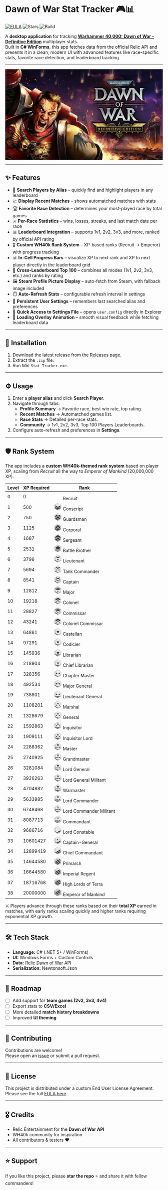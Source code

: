 

# Dawn of War Stat Tracker 🎮📊

[![EULA](https://img.shields.io/badge/license-Custom%20EULA-blue)](./EULA.txt)
![Stars](https://img.shields.io/github/stars/INSTINCT9413/DOW-Stat-Tracker?style=social)
![Build](https://img.shields.io/badge/build-passing-brightgreen)

A **desktop application** for tracking [**Warhammer 40,000: Dawn of War - Definitive Edition**](https://store.steampowered.com/app/3556750/Warhammer_40000_Dawn_of_War__Definitive_Edition/) multiplayer stats.  
Built in **C# WinForms**, this app fetches data from the official Relic API and presents it in a clean, modern UI with advanced features like race-specific stats, favorite race detection, and leaderboard tracking.

---
<img align="center" src="https://raw.githubusercontent.com/INSTINCT9413/DOW-Stat-Tracker/master/DOW%20Stat%20Tracker/Resources/capsule_616x353.jpg" alt="Background">

---

## ✨ Features  

- 🔎 **Search Players by Alias** – quickly find and highlight players in any leaderboard  
- 📈 **Display Recent Matches** – shows automatched matches with stats  
- 🏆 **Favorite Race Detection** – determines your most-played race by total games  
- ⚔️ **Per-Race Statistics** – wins, losses, streaks, and last match date per race  
- 📊 **Leaderboard Integration** – supports 1v1, 2v2, 3v3, and more, ranked by official API rating  
- 🎖️ **Custom WH40k Rank System** – XP-based ranks (Recruit → Emperor) with progress tracking  
- 📊 **In-Cell Progress Bars** – visualize XP to next rank and XP to next player directly in the leaderboard grid  
- 🔄 **Cross-Leaderboard Top 100** – combines all modes (1v1, 2v2, 3v3, etc.) and ranks by rating  
- 🖼️ **Steam Profile Picture Display** – auto-fetch from Steam, with fallback image included  
- ⏱️ **Auto-Refresh Stats** – configurable refresh interval in settings  
- 💾 **Persistent User Settings** – remembers last searched alias and preferences  
- 📂 **Quick Access to Settings File** – opens `user.config` directly in Explorer  
- 🔄 **Loading Overlay Animation** – smooth visual feedback while fetching leaderboard data  

---

## 🚀 Installation

1. Download the latest release from the [Releases](https://github.com/INSTINCT9413/DOW-Stat-Tracker/releases) page.  
2. Extract the `.zip` file.  
3. Run `DOW_Stat_Tracker.exe`.  

---

## ⚙️ Usage

1. Enter a **player alias** and click **Search Player**.  
2. Navigate through tabs:  
   - **Profile Summary** → Favorite race, best win rate, top rating.  
   - **Recent Matches** → Automatched games list.  
   - **Race Stats** → Detailed per-race stats.  
   - **Community** → 1v1, 2v2, 3v3, Top 100 Players Leaderboards.  
3. Configure auto-refresh and preferences in **Settings**.

---

## 🛡️ Rank System

The app includes a **custom WH40k-themed rank system** based on player XP, scaling from *Recruit* all the way to *Emperor of Mankind* (20,000,000 XP).  

| Level | XP Required | Rank |
|-------|-------------|------|
| 0  | 0        | <img src="https://raw.githubusercontent.com/INSTINCT9413/DOW-Stat-Tracker/master/DOW%20Stat%20Tracker/Resources/Recruit.png" alt="Recruit" width="25" height="25"> Recruit |
| 1  | 500      | <img src="https://raw.githubusercontent.com/INSTINCT9413/DOW-Stat-Tracker/master/DOW%20Stat%20Tracker/Resources/Conscript.png" alt="Conscript" width="25" height="25"> Conscript |
| 2  | 750      | <img src="https://raw.githubusercontent.com/INSTINCT9413/DOW-Stat-Tracker/master/DOW%20Stat%20Tracker/Resources/Guardsman.png" alt="Guardsman" width="25" height="25"> Guardsman |
| 3  | 1125     | <img src="https://raw.githubusercontent.com/INSTINCT9413/DOW-Stat-Tracker/master/DOW%20Stat%20Tracker/Resources/Corporal.png" alt="Corporal" width="25" height="25"> Corporal |
| 4  | 1687     | <img src="https://raw.githubusercontent.com/INSTINCT9413/DOW-Stat-Tracker/master/DOW%20Stat%20Tracker/Resources/Sergeant.png" alt="Sergeant" width="25" height="25"> Sergeant |
| 5  | 2531     | <img src="https://raw.githubusercontent.com/INSTINCT9413/DOW-Stat-Tracker/master/DOW%20Stat%20Tracker/Resources/BattleBrother.png" alt="Battle Brother" width="25" height="25"> Battle Brother |
| 6  | 3796     | <img src="https://raw.githubusercontent.com/INSTINCT9413/DOW-Stat-Tracker/master/DOW%20Stat%20Tracker/Resources/Lieutenant.png" alt="Lieutenant" width="25" height="25"> Lieutenant |
| 7  | 5694     | <img src="https://raw.githubusercontent.com/INSTINCT9413/DOW-Stat-Tracker/master/DOW%20Stat%20Tracker/Resources/TankCommander.png" alt="Tank Commander" width="25" height="25"> Tank Commander |
| 8  | 8541     | <img src="https://raw.githubusercontent.com/INSTINCT9413/DOW-Stat-Tracker/master/DOW%20Stat%20Tracker/Resources/Captain.png" alt="Captain" width="25" height="25"> Captain |
| 9  | 12812    | <img src="https://raw.githubusercontent.com/INSTINCT9413/DOW-Stat-Tracker/master/DOW%20Stat%20Tracker/Resources/Major.png" alt="Major" width="25" height="25"> Major |
| 10 | 19218    | <img src="https://raw.githubusercontent.com/INSTINCT9413/DOW-Stat-Tracker/master/DOW%20Stat%20Tracker/Resources/Colonel.png" alt="Colonel" width="25" height="25"> Colonel |
| 11 | 28827    | <img src="https://raw.githubusercontent.com/INSTINCT9413/DOW-Stat-Tracker/master/DOW%20Stat%20Tracker/Resources/Commissar.png" alt="Commissar" width="25" height="25"> Commissar |
| 12 | 43241    | <img src="https://raw.githubusercontent.com/INSTINCT9413/DOW-Stat-Tracker/master/DOW%20Stat%20Tracker/Resources/ColonelCommissar.png" alt="Colonel Commissar" width="25" height="25"> Colonel Commissar |
| 13 | 64861    | <img src="https://raw.githubusercontent.com/INSTINCT9413/DOW-Stat-Tracker/master/DOW%20Stat%20Tracker/Resources/Castellan.png" alt="Castellan" width="25" height="25"> Castellan |
| 14 | 97291    | <img src="https://raw.githubusercontent.com/INSTINCT9413/DOW-Stat-Tracker/master/DOW%20Stat%20Tracker/Resources/Codicier.png" alt="Codicier" width="25" height="25"> Codicier |
| 15 | 145936   | <img src="https://raw.githubusercontent.com/INSTINCT9413/DOW-Stat-Tracker/master/DOW%20Stat%20Tracker/Resources/Librarian.png" alt="Librarian" width="25" height="25"> Librarian |
| 16 | 218904   | <img src="https://raw.githubusercontent.com/INSTINCT9413/DOW-Stat-Tracker/master/DOW%20Stat%20Tracker/Resources/ChiefLibrarian.png" alt="Chief Librarian" width="25" height="25"> Chief Librarian |
| 17 | 328356   | <img src="https://raw.githubusercontent.com/INSTINCT9413/DOW-Stat-Tracker/master/DOW%20Stat%20Tracker/Resources/ChapterMaster.png" alt="Chapter Master" width="25" height="25"> Chapter Master |
| 18 | 492534   | <img src="https://raw.githubusercontent.com/INSTINCT9413/DOW-Stat-Tracker/master/DOW%20Stat%20Tracker/Resources/MajorGeneral.png" alt="Major General" width="25" height="25"> Major General |
| 19 | 738801   | <img src="https://raw.githubusercontent.com/INSTINCT9413/DOW-Stat-Tracker/master/DOW%20Stat%20Tracker/Resources/LieutenantGeneral.png" alt="Lieutenant General" width="25" height="25"> Lieutenant General |
| 20 | 1108201  | <img src="https://raw.githubusercontent.com/INSTINCT9413/DOW-Stat-Tracker/master/DOW%20Stat%20Tracker/Resources/Marshal.png" alt="Marshal" width="25" height="25"> Marshal |
| 21 | 1328679  | <img src="https://raw.githubusercontent.com/INSTINCT9413/DOW-Stat-Tracker/master/DOW%20Stat%20Tracker/Resources/General.png" alt="General" width="25" height="25"> General |
| 22 | 1592863  | <img src="https://raw.githubusercontent.com/INSTINCT9413/DOW-Stat-Tracker/master/DOW%20Stat%20Tracker/Resources/Inquisitor.png" alt="Inquisitor" width="25" height="25"> Inquisitor |
| 23 | 1909111  | <img src="https://raw.githubusercontent.com/INSTINCT9413/DOW-Stat-Tracker/master/DOW%20Stat%20Tracker/Resources/InquisitorLord.png" alt="Inquisitor Lord" width="25" height="25"> Inquisitor Lord |
| 24 | 2288362  | <img src="https://raw.githubusercontent.com/INSTINCT9413/DOW-Stat-Tracker/master/DOW%20Stat%20Tracker/Resources/Master.png" alt="Master" width="25" height="25"> Master |
| 25 | 2740925  | <img src="https://raw.githubusercontent.com/INSTINCT9413/DOW-Stat-Tracker/master/DOW%20Stat%20Tracker/Resources/Grandmaster.png" alt="Grandmaster" width="25" height="25"> Grandmaster |
| 26 | 3281084  | <img src="https://raw.githubusercontent.com/INSTINCT9413/DOW-Stat-Tracker/master/DOW%20Stat%20Tracker/Resources/LordGeneral.png" alt="Lord General" width="25" height="25"> Lord General |
| 27 | 3926263  | <img src="https://raw.githubusercontent.com/INSTINCT9413/DOW-Stat-Tracker/master/DOW%20Stat%20Tracker/Resources/LordGeneralMilitant.png" alt="Lord General Militant" width="25" height="25"> Lord General Militant |
| 28 | 4704882  | <img src="https://raw.githubusercontent.com/INSTINCT9413/DOW-Stat-Tracker/master/DOW%20Stat%20Tracker/Resources/Warmaster.png" alt="Warmaster" width="25" height="25"> Warmaster |
| 29 | 5633985  | <img src="https://raw.githubusercontent.com/INSTINCT9413/DOW-Stat-Tracker/master/DOW%20Stat%20Tracker/Resources/LordCommander.png" alt="Lord Commander" width="25" height="25"> Lord Commander |
| 30 | 6749468  | <img src="https://raw.githubusercontent.com/INSTINCT9413/DOW-Stat-Tracker/master/DOW%20Stat%20Tracker/Resources/LordCommanderMilitant.png" alt="Lord Commander Militant" width="25" height="25"> Lord Commander Militant |
| 31 | 8087713  | <img src="https://raw.githubusercontent.com/INSTINCT9413/DOW-Stat-Tracker/master/DOW%20Stat%20Tracker/Resources/Commandant.png" alt="Commandant" width="25" height="25"> Commandant |
| 32 | 9686716  | <img src="https://raw.githubusercontent.com/INSTINCT9413/DOW-Stat-Tracker/master/DOW%20Stat%20Tracker/Resources/LordConstable.png" alt="Lord Constable" width="25" height="25"> Lord Constable |
| 33 | 10601427 | <img src="https://raw.githubusercontent.com/INSTINCT9413/DOW-Stat-Tracker/master/DOW%20Stat%20Tracker/Resources/Captain-General.png" alt="Captain-General" width="25" height="25"> Captain-General |
| 34 | 12899419 | <img src="https://raw.githubusercontent.com/INSTINCT9413/DOW-Stat-Tracker/master/DOW%20Stat%20Tracker/Resources/ChiefCommandant.png" alt="Chief Commandant" width="25" height="25"> Chief Commandant |
| 35 | 14644580 | <img src="https://raw.githubusercontent.com/INSTINCT9413/DOW-Stat-Tracker/master/DOW%20Stat%20Tracker/Resources/Primarch.png" alt="Primarch" width="25" height="25"> Primarch |
| 36 | 16644580 | <img src="https://raw.githubusercontent.com/INSTINCT9413/DOW-Stat-Tracker/master/DOW%20Stat%20Tracker/Resources/ImperialRegent.png" alt="Imperial Regent" width="25" height="25"> Imperial Regent |
| 37 | 18716768 | <img src="https://raw.githubusercontent.com/INSTINCT9413/DOW-Stat-Tracker/master/DOW%20Stat%20Tracker/Resources/HighLordsofTerra.png" alt="High Lords of Terra" width="25" height="25"> High Lords of Terra |
| 38 | 20000000 | <img src="https://raw.githubusercontent.com/INSTINCT9413/DOW-Stat-Tracker/master/DOW%20Stat%20Tracker/Resources/EmperorofMankind.png" alt="Emperor of Mankind" width="25" height="25"> Emperor of Mankind |

⚔️ Players advance through these ranks based on their **total XP** earned in matches, with early ranks scaling quickly and higher ranks requiring exponential XP growth.


---

## 🛠️ Tech Stack

- **Language:** C# (.NET 5+ / WinForms)  
- **UI:** Windows Forms + Custom Controls  
- **Data:** [Relic Dawn of War API](https://dow-api.reliclink.com/)  
- **Serialization:** Newtonsoft.Json  

---

## 📌 Roadmap

- [ ] Add support for **team games (2v2, 3v3, 4v4)**  
- [ ] Export stats to **CSV/Excel**  
- [ ] More detailed **match history breakdowns**  
- [ ] Improved **UI theming**  

---

## 🤝 Contributing

Contributions are welcome!  
Please open an [issue](https://github.com/INSTINCT9413/DOW-Stat-Tracker/issues) or submit a pull request.  

---

## 📜 License

This project is distributed under a custom End User License Agreement.  
Please see the full [EULA here](./EULA.txt).


---

## 🎖️ Credits

- Relic Entertainment for the **Dawn of War API**  
- WH40k community for inspiration  
- All contributors & testers ❤️  

---

## ⭐ Support

If you like this project, please **star the repo** ⭐ and share it with fellow commanders!
